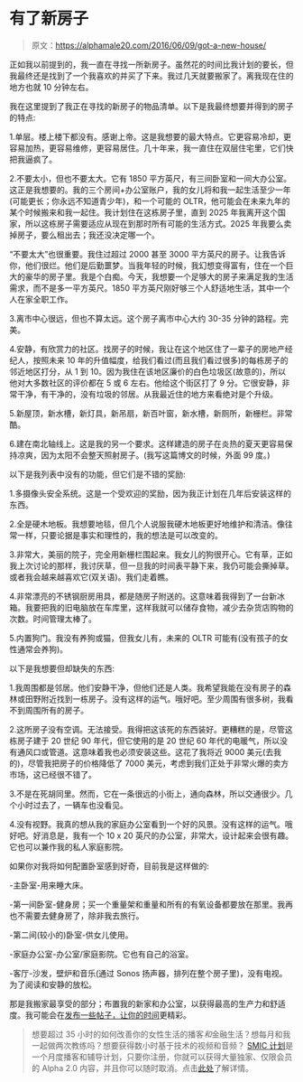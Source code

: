 # 有了新房子

> 原文：<https://alphamale20.com/2016/06/09/got-a-new-house/>

正如我以前提到的，我一直在寻找一所新房子。虽然花的时间比我计划的要长，但我最终还是找到了一个我喜欢的并买了下来。我过几天就要搬家了。离我现在住的地方也就 10 分钟左右。

我在这里提到了我正在寻找的新房子的物品清单。以下是我最终想要并得到的房子的特点:

1.单层。楼上楼下都没有。感谢上帝。这是我想要的最大特点。它更容易冷却，更容易加热，更容易维修，更容易居住。几十年来，我一直住在双层住宅里，它们快把我逼疯了。

2.不要太小，但也不要太大。它有 1850 平方英尺，有三间卧室和一间大办公室。这正是我想要的。我的三个房间+办公室账户，我的女儿将和我一起生活至少一年(可能更长；你永远不知道青少年)，和一个可能的 OLTR，他可能会在未来九年的某个时候搬来和我一起住。我计划住在这栋房子里，直到 2025 年我离开这个国家，所以这栋房子需要适应从现在到那时所有可能的生活方式。2025 年我要么卖掉房子，要么租出去；我还没决定哪一个。

“不要太大”也很重要。我住过超过 2000 甚至 3000 平方英尺的房子。让我告诉你，他们很烂。他们是后勤噩梦。当我年轻的时候，我幻想变得富有，住在一个巨大的豪华的房子里。我是个白痴。今天，我想要一个足够大的房子来满足我的生活需求，而不是多一平方英尺。1850 平方英尺刚好够三个人舒适地生活，其中一个人在家全职工作。

3.离市中心很远，但也不算太远。这个房子离市中心大约 30-35 分钟的路程。完美。

4.安静，有欣赏力的社区。找房子的时候，我让在这个地区住了一辈子的房地产经纪人，按照未来 10 年的升值幅度，给我们看过(而且我们看过很多)的每栋房子的邻近地区打分，从 1 到 10。因为我住在该地区廉价的白色垃圾区(故意的)，所以他对大多数社区的评价都在 5 或 6 左右。他给这个街区打了 9 分。它很安静，非常干净，有干净的，没有垃圾的邻居。从我最近住的地方来看绝对是个升级。

5.新屋顶，新水槽，新灯具，新吊扇，新百叶窗，新水槽，新厕所，新栅栏。非常酷。

6.建在南北轴线上。这是我的另一个要求。这样建造的房子在炎热的夏天更容易保持凉爽，因为太阳不会整天照射房子。(我写这篇博文的时候，外面 99 度。)

以下是我列表中没有的功能，但它们是不错的奖励:

1.多摄像头安全系统。这是一个受欢迎的奖励，因为我正计划在几年后安装这样的东西。

2.全是硬木地板。我想要地毯，但几个人说服我硬木地板更好地维护和清洁。像往常一样，只要论据是事实和理性的，我的想法是可以改变的。

3.非常大，美丽的院子，完全用新栅栏围起来。我女儿的狗很开心。它有草，正如我上次讨论的那样，我讨厌草，但一旦我的时间表平静下来，我仍可能会撕掉草。或者我会越来越喜欢它(双关语)。我们走着瞧。

4.非常漂亮的不锈钢厨房用具，都是随房子附送的。这意味着我得到了一台新冰箱。我要把我的旧电脑放在车库里，这样我就可以储存食物，减少去杂货店购物的次数。时间管理太棒了。

5.内置狗门。我没有养狗或猫，但我女儿有，未来的 OLTR 可能有(没有孩子的女性通常会养狗)。

以下是我想要但却缺失的东西:

1.我周围都是邻居。他们安静干净，但他们还是人类。我希望我能在没有房子的森林或田野附近找到一栋房子。没有这样的运气。哦好吧。至少周围有很多树，我看不到周围所有的房子。

2.这所房子没有空调。无法接受。我得把这该死的东西装好。更糟糕的是，尽管这栋房子建于 20 世纪 90 年代，但它使用的是 20 世纪 60 年代的电暖气，所以没有通风口或管道。这意味着我也必须安装这些。这花了我将近 9000 美元(去我的)，尽管我把房子的价格降低了 7000 美元，考虑到我们正处于非常火爆的卖方市场，这已经很不错了。

3.不是在死胡同里。然而，它在一条很远的小街上，通向森林，所以交通很少。几个小时过去了，一辆车也没看见。

4.没有视野。我真的想从我的家庭办公室看到一个好的风景。没有这样的运气。哦好吧。好消息是，我有一个 10 x 20 英尺的办公室，非常大，设计起来会很有趣。它也可以兼作我的私人家庭影院。

如果你对我将如何配置卧室感到好奇，目前我是这样做的:

-主卧室-用来睡大床。

-第一间卧室-健身房；买一个重量架和重量和所有的有氧设备都要放在那里。我再也不需要去健身房了，除非我去旅行。

-第二间(较小的)卧室-供女儿使用。

-家庭办公室-办公室/家庭影院。它也有自己的浴室。

-客厅-沙发，壁炉和音乐(通过 Sonos 扬声器，排列在整个房子里)，没有电视。为了阅读和安静的放松。

那是我搬家最享受的部分；布置我的新家和办公室，以获得最高的生产力和舒适度。我可能会在[发布一些帖子，让你的时间](http://www.sublimeyourtime.com/)更精彩。

> 想要超过 35 小时的如何改善你的女性生活的播客*和*金融生活？想每月和我一起做两次教练吗？想要获得数小时基于技术的视频和音频？ [SMIC 计划](https://alphamale20.kartra.com/page/vIL17)是一个月度播客和辅导计划，只要你注册，你就可以获得大量独家、仅限会员的 Alpha 2.0 内容，并且你可以随时取消。点击[此处](https://alphamale20.kartra.com/page/vIL17)了解详情。
> 
> 